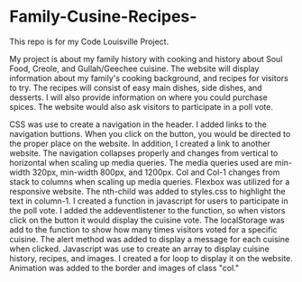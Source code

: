 # Family-Cusine-Recipes-

This repo is for my Code Louisville Project. 

My project is about my family history with cooking and history about Soul Food, Creole, and Gullah/Geechee
cuisine. The website will display information about my family's cooking background, and recipes for visitors to 
try. The recipes will consist of easy main dishes, side dishes, and desserts. I will also 
provide information on where you could purchase spices. The website would also ask visitors to participate in a 
poll vote.



CSS was use to create a navigation in the header. I added links to the navigation buttions. When you click on 
the button, you would be directed to the proper place on the website. In addition, I created a link to another 
website. The navigation collapses properly and changes from vertical to horizontal when scaling up media
queries. The media queries used are min-width 320px, min-width 800px, and 
1200px. Col and Col-1 changes from stack to columns when scaling up media queries. Flexbox was utilized for a
responsive website. The nth-child was added to styles.css to highlight the text in column-1. I created a
function in javascript for users to participate in the poll vote. I added the 
addeventlistener to the function, so when vistors click on the button it would display the cuisine 
vote. The localStorage was add to the function to show how many times visitors voted for a specific cuisine. The
alert method was added to display a message for each cuisine when clicked. Javascript was use to create an 
array to display cuisine history, recipes, and images. I created a for loop to display it on the website.
Animation was added to the border and images of class "col." 



